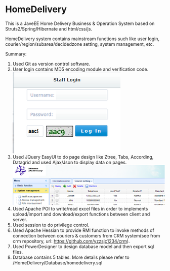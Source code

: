 # HomeDelivery
This is a JaveEE Home Delivery Business &amp; Operation System based on Struts2/Spring/Hibernate and html/css/js.

HomeDelivery system contains mainstream functions such like user login, courier/region/subarea/decidedzone setting, system management, etc.

Summary:
1. Used Git as version control software.
2. User login contains MD5 encoding module and verification code.<br>
![image](https://github.com/yzzsjc1234/HomeDelivery/blob/master/Intro/login.png)
3. Used JQuery EasyUI to do page design like Ztree, Tabs, According, Datagrid and used Ajax/Json to display data on pages.
![image](https://github.com/yzzsjc1234/HomeDelivery/blob/master/Intro/easyui.png)
4. Used Apache POI to write/read excel files in order to implements upload/import and download/export functions between client and server.
5. Used session to do privilege control.
6. Used Apache Hessian to provide RMI function to invoke methods of connection between couriers & customers from CRM system(see from crm repository, url: https://github.com/yzzsjc1234/crm).
7. Used PowerDesigner to design database model and then export sql files.
8. Database contains 5 tables. More details please refer to /HomeDelivery/Database/homedelivery.sql
